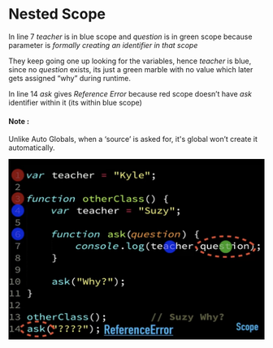 # Nested Scope



In line 7 _teacher_ is in blue scope and _question_ is in green scope because parameter is *formally creating an identifier in that scope*

They keep going one up looking for the variables, hence _teacher_ is blue, since no _question_ exists, its just a green marble with no value which later gets assigned “why” during runtime.


In line 14 _ask_ gives _Reference Error_ because red scope doesn’t have _ask_ identifier within it (its within blue scope)


#### Note :
Unlike Auto Globals, when  a ‘source’ is asked for, it's global won’t create it automatically.

![](deepimages/4.jpeg)
